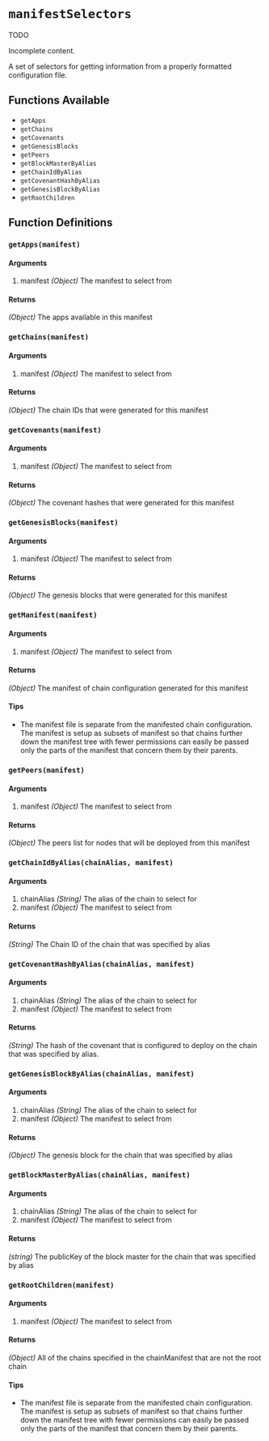 # `manifestSelectors`

<div class="tips danger">
  <p><span></span>TODO</p>
  <p>Incomplete content.</p>
</div>

A set of selectors for getting information from a properly formatted
configuration file.


## Functions Available

- `getApps`
- `getChains`
- `getCovenants`
- `getGenesisBlocks`
- `getPeers`
- `getBlockMasterByAlias`
- `getChainIdByAlias`
- `getCovenantHashByAlias`
- `getGenesisBlockByAlias`
- `getRootChildren`


## Function Definitions


### `getApps(manifest)`


#### Arguments

1. manifest *(Object)* The manifest to select from


#### Returns

*(Object)* The apps available in this manifest


### `getChains(manifest)`


#### Arguments

1. manifest *(Object)* The manifest to select from


#### Returns

*(Object)* The chain IDs that were generated for this manifest


### `getCovenants(manifest)`


#### Arguments

1. manifest *(Object)* The manifest to select from


#### Returns

*(Object)* The covenant hashes that were generated for this manifest


### `getGenesisBlocks(manifest)`


#### Arguments

1. manifest *(Object)* The manifest to select from


#### Returns

*(Object)* The genesis blocks that were generated for this manifest


### `getManifest(manifest)`


#### Arguments

1. manifest *(Object)* The manifest to select from


#### Returns

*(Object)* The manifest of chain configuration generated for this manifest


#### Tips

- The manifest file is separate from the manifested chain configuration.
  The manifest is setup as subsets of manifest so that chains further
  down the manifest tree with fewer permissions can easily be passed
  only the parts of the manifest that concern them by their parents.


### `getPeers(manifest)`


#### Arguments

1. manifest *(Object)* The manifest to select from


#### Returns

*(Object)* The peers list for nodes that will be deployed from this manifest


### `getChainIdByAlias(chainAlias, manifest)`


#### Arguments

1. chainAlias *(String)* The alias of the chain to select for
1. manifest *(Object)* The manifest to select from


#### Returns

*(String)* The Chain ID of the chain that was specified by alias 


### `getCovenantHashByAlias(chainAlias, manifest)`


#### Arguments

1. chainAlias *(String)* The alias of the chain to select for
1. manifest *(Object)* The manifest to select from

#### Returns

*(String)* The hash of the covenant that is configured to deploy on the
chain that was specified by alias. 


### `getGenesisBlockByAlias(chainAlias, manifest)`


#### Arguments

1. chainAlias *(String)* The alias of the chain to select for
1. manifest *(Object)* The manifest to select from


#### Returns

*(Object)* The genesis block for the chain that was specified by alias


### `getBlockMasterByAlias(chainAlias, manifest)`


#### Arguments

1. chainAlias *(String)* The alias of the chain to select for
1. manifest *(Object)* The manifest to select from

#### Returns

*(string)* The publicKey of the block master for the chain that was
specified by alias


### `getRootChildren(manifest)`


#### Arguments

1. manifest *(Object)* The manifest to select from

#### Returns

*(Object)* All of the chains specified in the chainManifest that are not
the root chain


#### Tips

- The manifest file is separate from the manifested chain configuration.
  The manifest is setup as subsets of manifest so that chains further
  down the manifest tree with fewer permissions can easily be passed
  only the parts of the manifest that concern them by their parents.

